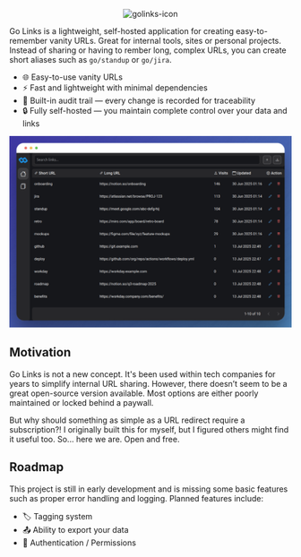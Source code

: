 <p align="center">
  <img src="https://github.com/user-attachments/assets/beffcad9-83c8-43a0-859c-af0eadb22150" alt="golinks-icon" width="150" />
</p>

Go Links is a lightweight, self-hosted application for creating easy-to-remember vanity URLs. Great for internal tools, sites or personal projects.
Instead of sharing or having to rember long, complex URLs, you can create short aliases such as `go/standup` or `go/jira`.

- 🌐 Easy-to-use vanity URLs
- ⚡ Fast and lightweight with minimal dependencies
- 📝 Built-in audit trail — every change is recorded for traceability
- 🔒 Fully self-hosted — you maintain complete control over your data and links


![home-page](./assets/home-page-example.png)

## Motivation

Go Links is not a new concept. It's been used within tech companies for years to simplify internal URL sharing. However, there doesn’t seem to be a great open-source version available. Most options are either poorly maintained or locked behind a paywall.

But why should something as simple as a URL redirect require a subscription?! I originally built this for myself, but I figured others might find it useful too. So... here we are. Open and free.


## Roadmap

This project is still in early development and is missing some basic features such as proper error handling and logging. Planned features include:

- 🏷️ Tagging system
- 📤 Ability to export your data 
- 🔐 Authentication / Permissions
